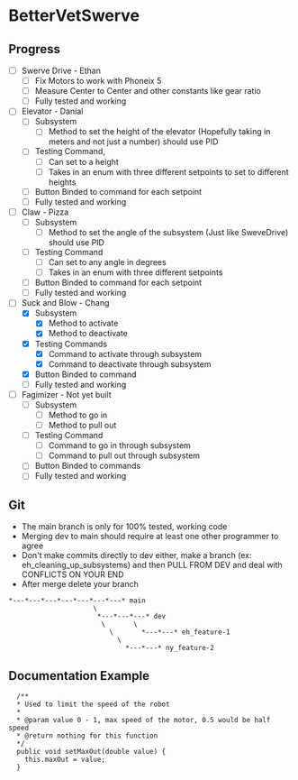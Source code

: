 # BetterVetSwerve

## Progress
- [ ] Swerve Drive - Ethan
  - [ ] Fix Motors to work with Phoneix 5
  - [ ] Measure Center to Center and other constants like gear ratio
  - [ ] Fully tested and working
        
- [ ] Elevator - Danial
  - [ ] Subsystem
    - [ ] Method to set the height of the elevator (Hopefully taking in meters and not just a number) should use PID
  - [ ] Testing Command,
    - [ ] Can set to a height
    - [ ] Takes in an enum with three different setpoints to set to different heights
  - [ ] Button Binded to command for each setpoint
  - [ ] Fully tested and working
        
- [ ] Claw - Pizza
  - [ ] Subsystem
    - [ ] Method to set the angle of the subsystem (Just like SweveDrive) should use PID
  - [ ] Testing Command
    - [ ] Can set to any angle in degrees
    - [ ] Takes in an enum with three different setpoints
  - [ ] Button Binded to command for each setpoint
  - [ ] Fully tested and working
        
- [ ] Suck and Blow - Chang
  - [x] Subsystem
    - [x] Method to activate
    - [x] Method to deactivate
  - [x] Testing Commands
    - [x] Command to activate through subsystem
    - [x] Command to deactivate through subsystem
  - [x] Button Binded to command
  - [ ] Fully tested and working
        
- [ ] Fagimizer - Not yet built
  - [ ] Subsystem
    - [ ] Method to go in
    - [ ] Method to pull out 
  - [ ] Testing Command
    - [ ] Command to go in through subsystem
    - [ ] Command to pull out through subsystem
  - [ ] Button Binded to commands
  - [ ] Fully tested and working

## Git
* The main branch is only for 100% tested, working code
* Merging dev to main should require at least one other programmer to agree
* Don't make commits directly to dev either, make a branch (ex: eh_cleaning_up_subsystems) and then PULL FROM DEV and deal with CONFLICTS ON YOUR END
* After merge delete your branch
```
*---*---*---*---*---*---*---* main
                     \
                      *---*---*---* dev
                       \       \
                         \       *---*---* eh_feature-1
                           \          
                             *---*---* ny_feature-2
```

## Documentation Example
```
  /**
  * Used to limit the speed of the robot
  *
  * @param value 0 - 1, max speed of the motor, 0.5 would be half speed
  * @return nothing for this function
  */
  public void setMaxOut(double value) {
    this.maxOut = value;
  }
```
